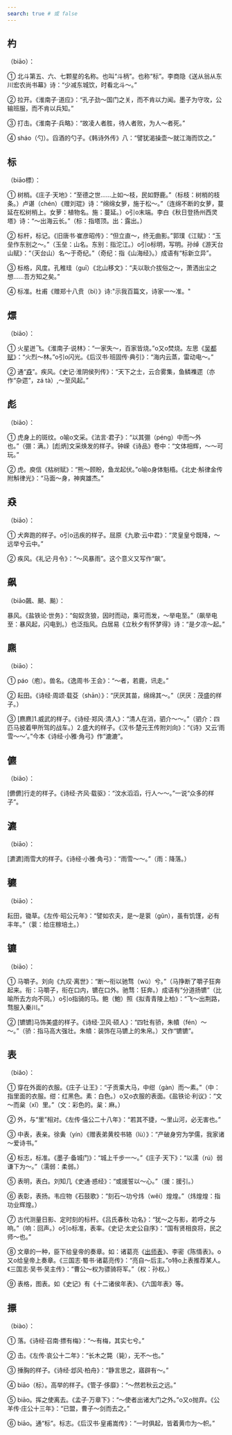 ```yaml
---
search: true # 或 false
---
```


## 杓

（biāo）：

➀ 北斗第五、六、七颗星的名称。也叫“斗柄”。也称“标”。李商隐《送从翁从东川宏农尚书幕》诗：“少减东城饮，时看北斗～。”

➁ 拉开。《淮南子·道应》：“孔子劲～国门之关，而不肯以力闻。墨子为守攻，公输班服，而不肯以兵知。”

➂ 打击。《淮南子·兵略》：“故凌人者胜，待人者败，为人～者死。”

➃ sháo（勺）。舀酒的勺子。《韩诗外传》八：“譬犹渴操壶～就江海而饮之。”

## 标

（biāo標）：

➀ 树梢。《庄子·天地》：“至德之世……上如～枝，民如野鹿。”（标枝：树梢的枝条。）卢谌（chén）《赠刘琨》诗：“绵绵女萝，施于松～。”（连绵不断的女萝，蔓延在松树梢上。女萝：植物名。施：蔓延。）o引o末端。李白《秋日登扬州西灵塔》诗：“～出海云长。”（标：指塔顶。出：露出。）

➁ 标杆，标记。《旧唐书·崔彦昭传》：“但立直～，终无曲影。”郭璞《江赋》：“玉垒作东别之～。”（玉垒：山名。东别：指沱江。）o引o标明，写明。孙绰《游天台山赋》：“（天台山）名～于奇纪。”（奇纪：指《山海经》。）成语有“标新立异”。

➂ 标格，风度。孔稚珪（guī）《北山移文》：“夫以耿介拔俗之～，萧洒出尘之想……吾方知之矣。”

➃ 标准。杜甫《赠郑十八贲（bì）》诗:"示我百篇文，诗家一～准。"

## 熛

（biāo）：

➀ 火星迸飞。《淮南子·说林》：“一家失～，百家皆烧。”o又o焚烧。左思《[吴都赋](../../example/左思/吴都赋)》：“火烈～林。”o引o闪光。《后汉书·班固传·典引》：“海内云蒸，雷动电～。”

➁ 通“[猋](#猋)”。疾风。《史记·淮阴侯列传》：“天下之士，云合雾集，鱼鳞襍遝（亦作“杂遝”，zá tà）,～至风起。”

## 彪

（biāo）：

➀ 虎身上的斑纹。o喻o文采。《法言·君子》：“以其弸（péng）中而～外也。”（弸：满。）[彪炳]文采焕发的样子。钟嵘《诗品》卷中：“文体相辉，～～可玩。”

➁ 虎。庾信《枯树赋》：“熊～顾盼，鱼龙起伏。”o喻o身体魁梧。《北史·斛律金传附斛律光》：“马面～身，神爽雄杰。”

## 猋

（biāo）：

➀ 犬奔跑的样子。o引o迅疾的样子。屈原《九歌·云中君》：“灵皇皇兮既降，～远举兮云中。”

➁ 疾风。《礼记·月令》：“～风暴雨”。这个意义又写作“飙”。

## 飙

（biāo飆、飇、飈）：

暴风。《盐铁论·世务》：“匈奴贪狼，因时而动，乘可而发，～举电至。”（飙举电至：暴风起，闪电到。）也泛指风。白居易《立秋夕有怀梦得》诗：“是夕凉～起。”

## 麃

（biāo）：

➀ páo（庖）。兽名。《逸周书·王会》：“～者，若鹿，讯走。”

➁ 耘田。《诗经·周颂·载芟（shān）》：“厌厌其苗，绵绵其～。”（厌厌：茂盛的样子。）

➂ [麃麃]1.威武的样子。《诗经·郑风·清人》：“清人在消，驷介～～。”（驷介：四匹马披着甲所驾的战车。）2.盛大的样子。《汉书·楚元王传附刘向》：“《诗》又云‘雨雪～～’。”今本《诗经·小雅·角弓》作“漉漉”。

## 儦

（biāo）：

[儦儦]行走的样子。《诗经·齐风·载驱》：“汶水滔滔，行人～～。”一说“众多的样子”。

## 瀌

（biāo）：

[瀌瀌]雨雪大的样子。《诗经·小雅·角弓》：“雨雪～～。”（雨：降落。）

## 穮

（biāo）：

耘田，锄草。《左传·昭公元年》：“譬如农夫，是～是蓘（gǔn），虽有饥馑，必有丰年。”（蓘：给庄稼培土。）

## 镳

（biāo）：

➀ 马嚼子。刘向《九叹·离世》：“断～衔以驰骛（wù）兮。”（马挣断了嚼子狂奔起来。衔：马嚼子，衔在口内，镳在口外。驰骛：狂奔。）成语有“分道扬镳”（比喻所去方向不同。）o引o指骑的马。鲍（鮑）照《拟青青陵上柏》：“飞～出荆路，骛服入秦川。”

➁ [镳镳]马饰美盛的样子。《诗经·卫风·硕人》：“四牡有骄，朱幩（fén）～～。”（骄：指马高大强壮。朱幩：装饰在马镳上的朱帛。）又作“镳镳”。

## 表

（biǎo）：

➀ 穿在外面的衣服。《庄子·让王》：“子贡乘大马，中绀（gàn）而～素。”（中：指里面的衣服。绀：红黑色。素：白色。）o又o衣服的表面。《盐铁论·利议》：“文～而枲（xǐ）里。”（文：彩色的。枲：麻。）

➁ 外，与“里”相对。《左传·僖公二十八年》：“若其不捷，～里山河，必无害也。”

➂ 中表，表亲。徐夤（yín）《赠表弟黄校书辂（lù）》：“产破身穷为学儒，我家诸～爱诗书。”

➃ 标志，标准。《墨子·备城门》：“城上千步一～。”《庄子·天下》：“以濡（rú）弱谦下为～。”（濡弱：柔弱。）

➄ 表明，表白。刘知几《史通·惑经》：“或援誓以～心。”（援：援引。）

➅ 表彰，表扬。韦应物《石鼓歌》：“刻石～功兮炜（wěi）煌煌。”（炜煌煌：指功业辉煌。）

➆ 古代测量日影、定时刻的标杆。《吕氏春秋·功名》：“犹～之与影，若呼之与响。”（响：回声。）o引o标准，表率。《史记·太史公自序》：“国有贤相良将，民之师～也。”

➇ 文章的一种，臣下给皇帝的奏章。如：诸葛亮《[出师表](../../example/诸葛亮/出师表)》、李密《陈情表》。o又o给皇帝上奏章。《三国志·蜀书·诸葛亮传》：“亮自～后主。”o特o上表推荐某人。《三国志·吴书·吴主传》：“曹公～权为骠骑将军。”（权：孙权。）

➈ 表格，图表。如《史记》有《十二诸侯年表》、《六国年表》等。


## 摽

（biào）：

➀ 落。《诗经·召南·摽有梅》：“～有梅，其实七兮。”

➁ 击。《左传·哀公十二年》：“长木之斃（毙），无不～也。”

➂ 捶胸的样子。《诗经·邶风·柏舟》：“静言思之，寤辟有～。”

➃ biāo（标）。高举的样子。《管子·侈靡》：“～然若秋云之远。”

➄ biāo。挥之使离去。《孟子·万章下》：“～使者出诸大门之外。”o又o抛弃。《公羊传·庄公十三年》：“已盟，曹子～剑而去之。”

➅ biāo。通“标”。标志。《后汉书·皇甫嵩传》：“一时俱起，皆着黄巾为～帜。”